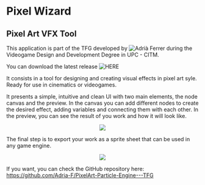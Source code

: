 # Pixel Wizard
## Pixel Art VFX Tool

This application is part of the TFG developed by ![Adrià Ferrer](https://github.com/Adria-F) during the Videogame Design and Development Degree in UPC - CITM.

You can download the latest release ![HERE](https://github.com/Adria-F/PixelArt-Particle-Engine---TFG/releases/latest)

It consists in a tool for designing and creating visual effects in pixel art syle. Ready for use in cinematics or videogames.

It presents a simple, intuitive and clean UI with two main elements, the node canvas and the preview.
In the canvas you can add different nodes to create the desired effect, adding variables and connecting them with each other.
In the preview, you can see the result of you work and how it will look like.

<p align="center">
<img src="https://drive.google.com/uc?id=1Fj-yooEn3BihUyY-WjkldJUbreeZ-mJ-">
</p>

The final step is to export your work as a sprite sheet that can be used in any game engine.

<p align="center">
<img src="https://drive.google.com/uc?id=1NvaEZl2KoDEm7aDVjtk95y00lnKRgdsp">
</p>

If you want, you can check the GitHub repository here:
https://github.com/Adria-F/PixelArt-Particle-Engine---TFG